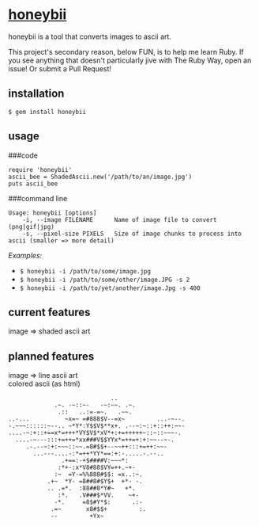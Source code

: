 [honeybii](http://honeybii.com)
==========

honeybii is a tool that converts images to ascii art.

This project's secondary reason, below FUN, is to help me learn Ruby. If you see anything that doesn't particularly jive with The Ruby Way, open an issue! Or submit a Pull Request!

installation
----------

`$ gem install honeybii`

usage
----------

###code

    require 'honeybii'
    ascii_bee = ShadedAscii.new('/path/to/an/image.jpg')
    puts ascii_bee

###command line

    Usage: honeybii [options]
        -i, --image FILENAME      Name of image file to convert (png|gif|jpg)
        -s, --pixel-size PIXELS   Size of image chunks to process into ascii (smaller => more detail)

_Examples:_

- `$ honeybii -i /path/to/some/image.jpg`
- `$ honeybii -i /path/to/some/other/image.JPG -s 2`
- `$ honeybii -i /path/to/yet/another/image.Jpg -s 400`

current features
----------

image => shaded ascii art

planned features
----------

image => line ascii art  
colored ascii (as html)

                                 ..                   
                 .~. -~::~-   -~:~~. .~.              
                  .::   ..:=-=~.   .~~.               
    ..-...          ~x=~ =#888$V--=x~         ...-~--.
    -.~~~::::::~--.. ~*Y*:Y$$V$**x+. .--~:~::+::++:~~-
    ....-~:+::+==x*=+++*VY$V$*xV*+:+=+++++~::~::~~~-. 
      ....-~---:::+=++=*xx###V$$YYx*=++=+:+:~~--~-.   
         .-.--~:+:~~~::~~.=8#$$+--~~++:::+=++:~~-     
           ...---....-:*=++*YY*==:+:-.....-.--..      
                   .+==:-+$####V:~~~*:                
                  :*+-:x*V8#88$VY=++.~+-              
                 :~  =Y-=%%888#$$: =x..:~.            
               .+~  *Y- =8##8#$Y$+  +*- -.            
               .. .=*.  :88##8*Y#~   +*.              
                  :*.   .V###$*VV.    ~+-             
                 -*.     =8$#Y*$:      .:-            
                .=~       x8#$$+         :.           
                --         +Yx~                       

